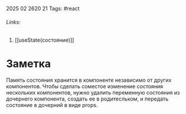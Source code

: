 2025 02 2620 21
Tags: #react 
###### Links: 
1) [[useState(состояние)]]
# Заметка
Память состояния хранится в компоненте независимо от других компонентов. Чтобы сделать соместое изменение состояния нескольких компонентов, нужно удалить переменную состояния из дочернего компонента, создать ее в родитесльком, и передать состояние в дочерний в виде props.